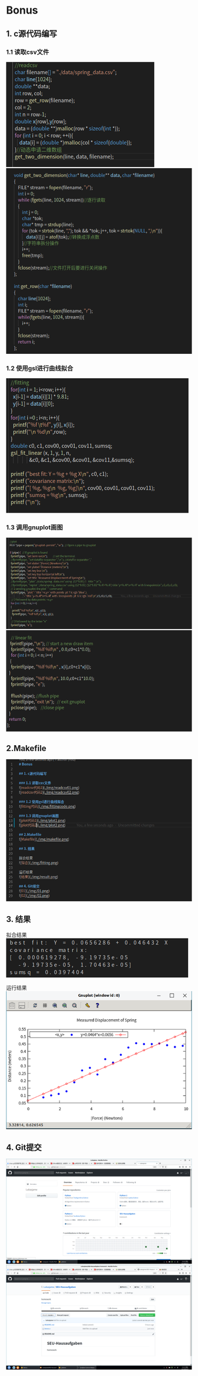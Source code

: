 ﻿# Bonus  
  
## 1. c源代码编写  

### 1.1 读取csv文件
![readcsv代码1](./img/readcsv01.png)  
![readcsv代码2](./img/readcsv02.png)  
  
### 1.2 使用gsl进行曲线拟合
![fitting代码](./img/fittingcode.png)  
  
### 1.3 调用gnuplot画图  
![plot代码1](./img/plot1.png)
![plot代码2](./img/plot2.png)
  
## 2.Makefile  
![Makefile](./img/makefile.png)  
  
## 3. 结果  
  
拟合结果  
![拟合](./img/fitting.png)  
  
运行结果  
![结果](./img/result.png)

## 4. Git提交
![01](./img/01.png)
![02](./img/02.png)